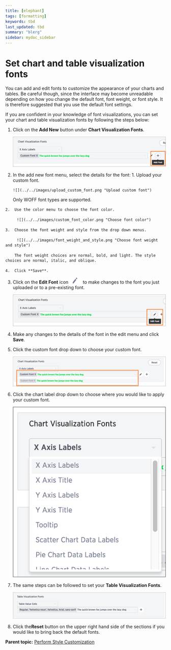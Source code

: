 ```yaml
---
title: [elephant]
tags: [formatting]
keywords: tbd
last_updated: tbd
summary: "blerg"
sidebar: mydoc_sidebar
---
```

# Set chart and table visualization fonts

You can add and edit fonts to customize the appearance of your charts and tables. Be careful though, since the interface may become unreadable depending on how you change the default font, font weight, or font style. It is therefore suggested that you use the default font settings.

If you are confident in your knowledge of font visualizations, you can set your chart and table visualization fonts by following the steps below:

1.   Click on the **Add New** button under **Chart Visualization Fonts**. 

     ![](../../images/add_font.png "Add New Chart Visualization Font") 

2.   In the add new font menu, select the details for the font: 
    1.  Upload your custom font.

         ![](../../images/upload_custom_font.png "Upload custom font") 

        Only WOFF font types are supported.

    2.  Use the color menu to choose the font color.

         ![](../../images/custom_font_color.png "Choose font color") 

    3.  Choose the font weight and style from the drop down menus.

         ![](../../images/font_weight_and_style.png "Choose font weight and style") 

        The font weight choices are normal, bold, and light. The style choices are normal, italic, and oblique.

    4.  Click **Save**.
3.   Click on the **Edit Font** icon ![](../../images/edit_icon.png) to make changes to the font you just uploaded or to a pre-existing font. 

     ![](../../images/edit_font.png "Edit Chart Visualization Font") 

4.   Make any changes to the details of the font in the edit menu and click **Save**. 
5.   Click the custom font drop down to choose your custom font. 

     ![](../../images/choose_chart_custom_font.png "Choose custom chart font") 

6.   Click the chart label drop down to choose where you would like to apply your custom font. 

     ![](../../images/choose_chart_font_label.png "Choose chart label") 

7.   The same steps can be followed to set your **Table Visualization Fonts**. 

     ![](../../images/table_visualization_fonts.png "Set Table Visualization Fonts") 

8.   Click the**Reset** button on the upper right hand side of the sections if you would like to bring back the default fonts. 

**Parent topic:** [Perform Style Customization](../../application_integration/custom_branding/perform_style_customization.html)

